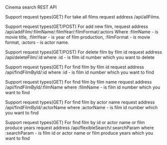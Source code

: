 Cinema search REST API

Support request types(GET)
For take all films request address /api/allFilms. 

Support request types(GET/POST)
For add new film, request address /api/addFilm/:filmName/:filmYear/:filmFormat/:actors
Where 
:filmName - is movie title,
:filmYear - is year of film production,
:filmFormat - is movie format,
:actors - is actor name.

Support request types(GET/POST)
For delete film by film id request address /api/deleteFilm/:id
where 
:id - is film id number which you want to delete

Support request types(GET)
For find film by film id request address /api/findFilmById/:id
where 
:id - is film id number which you want to find

Support request types(GET)
For find film by film name request address /api/findFilmById/:filmName
where 
:filmName - is film id number which you want to find

Support request types(GET)
For find film by actor name request address /api/findFilmById/:actorName
where 
:actorName - is film id number which you want to find

Support request types(GET)
For find film by id or actor name or film produce years request address /api/flexibleSearch/:searchParam
where 
:searchParam - is film id or actor name or film produce years which you want to find